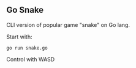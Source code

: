 ## Go Snake
CLI version of popular game "snake" on Go lang.

Start with:

    go run snake.go

Control with WASD